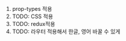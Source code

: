 1. prop-types 적용<br/>
2. TODO: CSS 적용<br/>
3. TODO: redux적용<br/>
4. TODO: 라우터 적용해서 한글, 영어 바꿀 수 있게<br/>
